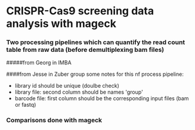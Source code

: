# CRISPR-Cas9 screening data analysis with mageck 

### Two processing pipelines which can quantify the read count table from raw data (before demultiplexing bam files)

#####from Georg in IMBA

####from Jesse in Zuber group 
some notes for this nf process pipeline:
- library id should be unique (doulbe check)
- library file: second column should be names 'group'
- barcode file: first column should be the corresponding input files (bam or fastq)
  
### Comparisons done with mageck
  